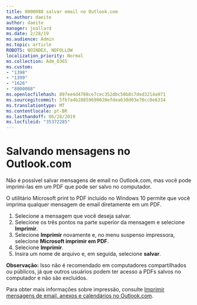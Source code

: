 ```yaml
---
title: 8000088 salvar email no Outlook.com
ms.author: daeite
author: daeite
manager: joallard
ms.date: 2/28/19
ms.audience: Admin
ms.topic: article
ROBOTS: NOINDEX, NOFOLLOW
localization_priority: Normal
ms.collection: Adm_O365
ms.custom:
- "1398"
- "1399"
- "1626"
- "8000088"
ms.openlocfilehash: 897ee4d4708ce7cec352dbc50b8c7ded3214a971
ms.sourcegitcommit: 5fb7a4b28859690020efdea630d03e70cc0e6334
ms.translationtype: MT
ms.contentlocale: pt-BR
ms.lasthandoff: 06/28/2019
ms.locfileid: "35372285"
---
```

# <a name="saving-messages-in-outlookcom"></a>Salvando mensagens no Outlook.com

Não é possível salvar mensagens de email no Outlook.com, mas você pode imprimi-las em um PDF que pode ser salvo no computador.

O utilitário Microsoft print to PDF incluído no Windows 10 permite que você imprima qualquer mensagem de email diretamente em um PDF.

1. Selecione a mensagem que você deseja salvar.
2. Selecione os três pontos na parte superior da mensagem e selecione **Imprimir**.
3. Selecione **Imprimir** novamente e, no menu suspenso impressora, selecione **Microsoft imprimir em PDF**.
4. Selecione **Imprimir**.
5. Insira um nome de arquivo e, em seguida, selecione **salvar**.

**Observação:** Isso não é recomendado em computadores compartilhados ou públicos, já que outros usuários podem ter acesso a PDFs salvos no computador e não são excluídos.

Para obter mais informações sobre impressão, consulte [Imprimir mensagens de email, anexos e calendários no Outlook.com](https://support.office.com/article/c835b8e5-b310-4cab-ac15-b6eb95149855).